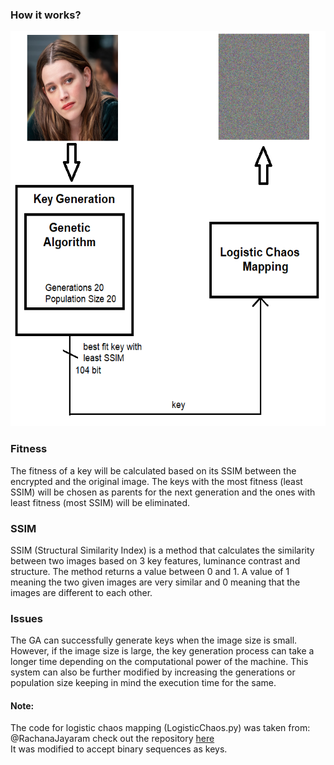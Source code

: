 ### How it works?
<img src="images/projectArchitecture.png" width="552" height="632"><br>

### Fitness
The fitness of a key will be calculated based on its SSIM between the encrypted and the original image. The keys with the most fitness (least SSIM) will be chosen as parents for the next generation and the ones with least fitness (most SSIM) will be eliminated.

### SSIM
SSIM (Structural Similarity Index) is a method that calculates the similarity between two images based on 3 key features, luminance contrast and structure. The method returns a value between 0 and 1. A value of 1 meaning the two given images are very similar and 0 meaning that the images are different to each other.

### Issues
The GA can successfully generate keys when the image size is small. However, if the image size is large, the key generation process can take a longer time depending on the computational power of the machine. This system can also be further modified by increasing the generations or population size keeping in mind the execution time for the same.

#### Note:
The code for logistic chaos mapping (LogisticChaos.py) was taken from:
@RachanaJayaram check out the repository [here](https://github.com/RachanaJayaram/Image-Encryption-Chaos-Maps/blob/master/ChaosEncryption.ipynb)<br>
It was modified to accept binary sequences as keys.
